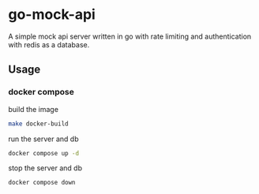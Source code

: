 # go-mock-api

A simple mock api server written in go with rate limiting and authentication with redis as a database.

## Usage

### docker compose

build the image

```bash
make docker-build
```

run the server and db

```bash
docker compose up -d
```

stop the server and db

```bash
docker compose down
```
